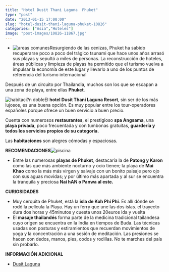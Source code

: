 ```yaml
---
title: "Hotel Dusit Thani Laguna  Phuket"
type: "post"
date: "2013-01-15 17:00:00"
slug: "hotel-dusit-thani-laguna-phuket-10826"
categories: ["Asia","Hoteles"]
image: "post-images/10826-11867.jpg"
---
```


- ![areas comunes](post-images/10826-11867.jpg "areas comunes")Resurgiendo de las cenizas, Phuket ha sabido recuperarse poco a poco del trágico tsunami que hace unos años arrasó sus playas y sepultó a miles de personas. La reconstrucción de hoteles, áreas públicas y limpieza de playas ha permitido que el turismo vuelva a impulsar la economía de este lugar y llevarlo a uno de los puntos de referencia del turismo internacional

 Después de un circuito por Thailandia, muchos son los que se escapan a una zona de playa, entre ellas **Phuket**.

 ![habitaci?n doble](post-images/10826-11869.jpg "habitaci?n doble")El **hotel Dusit Thani Laguna Resort**, sin ser de los más lujosos, es una buena opción. Es muy popular entre los tour-operadores españoles porque ofrece un buen servicio a buen precio.

 Cuenta con numerosos **restaurantes**, el prestigioso **spa Angsama**, una **playa privada**, poco frecuentada y con tumbonas gratuitas, **guardería y todos los servicios propios de su categoría.**

 Las **habitaciones** son alegres cómodas y espaciosas.

 **RECOMENDACIONES**![piscina](post-images/10826-11868.jpg "piscina")

- Entre las numerosas **playas de Phuket**, destacaría la de **Patong y Karon** como las que más ambiente nocturno y ocio tienen; la playa de **Mai Khao** como la más más virgen y salvaje con un bonito paisaje pero ojo con sus aguas movidas; y por último más apartada y al sur se encuentra la tranquila y preciosa **Nai hAN o Panwa al este.**

 **CURIOSIDADES**

- Muy cerquita de Phuket, está la **isla de Koh Phi Phi**. Es allí dónde se rodó la película la Playa. Hay un ferry que une las dos islas. el trayecto dura dos horas y 45minutos y cuesta unos 20euros ida y vuelta
- El **masaje thailandés** forma parte de la medicina tradicional tailandesa cuyo origen se encuentra en la India en tiempos de Buda. Las técnicas usadas son posturas y estiramientos que recuerdan movimientos de yoga y la concentración a una sesión de meditación. Las presiones se hacen con dedos, manos, pies, codos y rodillas. No te marches del país sin probarlo.

 **INFORMACIÓN ADICIONAL**

- [Dusit Laguna](http://www.dusitlaguna.com/)
